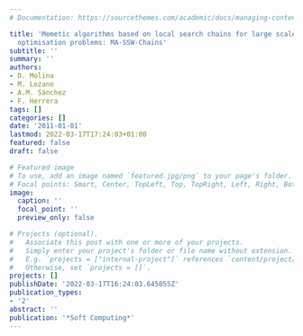 ```yaml
---
# Documentation: https://sourcethemes.com/academic/docs/managing-content/

title: 'Memetic algorithms based on local search chains for large scale continuous
  optimisation problems: MA-SSW-Chains'
subtitle: ''
summary: ''
authors:
- D. Molina
- M. Lozano
- A.M. Sánchez
- F. Herrera
tags: []
categories: []
date: '2011-01-01'
lastmod: 2022-03-17T17:24:03+01:00
featured: false
draft: false

# Featured image
# To use, add an image named `featured.jpg/png` to your page's folder.
# Focal points: Smart, Center, TopLeft, Top, TopRight, Left, Right, BottomLeft, Bottom, BottomRight.
image:
  caption: ''
  focal_point: ''
  preview_only: false

# Projects (optional).
#   Associate this post with one or more of your projects.
#   Simply enter your project's folder or file name without extension.
#   E.g. `projects = ["internal-project"]` references `content/project/deep-learning/index.md`.
#   Otherwise, set `projects = []`.
projects: []
publishDate: '2022-03-17T16:24:03.645055Z'
publication_types:
- '2'
abstract: ''
publication: '*Soft Computing*'
---
```


